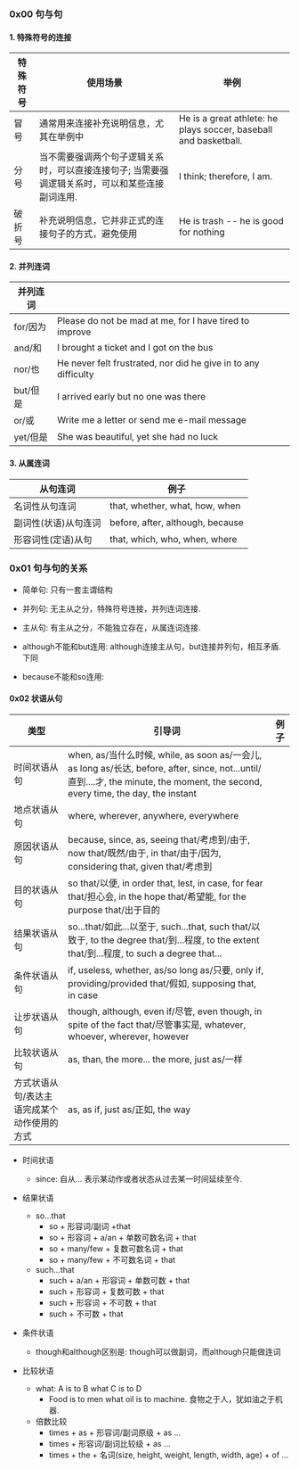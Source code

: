 ### 0x00 句与句



#### 1. 特殊符号的连接

| 特殊符号 | 使用场景                                                     | 举例                                                         |
| -------- | ------------------------------------------------------------ | ------------------------------------------------------------ |
| 冒号     | 通常用来连接补充说明信息，尤其在举例中                       | He is a great athlete: he plays soccer, baseball and basketball. |
| 分号     | 当不需要强调两个句子逻辑关系时，可以直接连接句子; 当需要强调逻辑关系时，可以和某些连接副词连用. | I think; therefore, I am.                                    |
| 破折号   | 补充说明信息，它并非正式的连接句子的方式，避免使用           | He is trash -- he is good for nothing                        |





#### 2. 并列连词

| 并列连词 |                                                              |
| -------- | ------------------------------------------------------------ |
| for/因为 | Please do not be mad at me, for I have tired to improve      |
| and/和   | I brought a ticket and I got on the bus                      |
| nor/也   | He never felt frustrated, nor did he give in to any difficulty |
| but/但是 | I arrived early but no one was there                         |
| or/或    | Write me a letter or send me e-mail message                  |
| yet/但是 | She was beautiful, yet she had no luck                       |



#### 3. 从属连词

| 从句连词             | 例子                             |
| -------------------- | -------------------------------- |
| 名词性从句连词       | that, whether, what, how, when   |
| 副词性(状语)从句连词 | before, after, although, because |
| 形容词性(定语)从句   | that, which, who, when, where    |



### 0x01 句与句的关系

- 简单句: 只有一套主谓结构
- 并列句: 无主从之分，特殊符号连接，并列连词连接.
- 主从句: 有主从之分，不能独立存在，从属连词连接.



- although不能和but连用: although连接主从句，but连接并列句，相互矛盾. 下同
- because不能和so连用: 



#### 0x02 状语从句

| 类型                                        | 引导词                                                       | 例子 |
| ------------------------------------------- | ------------------------------------------------------------ | ---- |
| 时间状语从句                                | when, as/当什么时候, while, as soon as/一会儿, as long as/长达, before, after, since, not...until/直到....才, the minute, the moment, the second, every time, the day, the instant |      |
| 地点状语从句                                | where, wherever, anywhere, everywhere                        |      |
| 原因状语从句                                | because, since, as, seeing that/考虑到/由于,  now that/既然/由于,  in that/由于/因为, considering that, given that/考虑到 |      |
| 目的状语从句                                | so that/以便, in order that,  lest, in case, for fear that/担心会,  in the hope that/希望能,  for the purpose that/出于目的 |      |
| 结果状语从句                                | so...that/如此...以至于, such...that, such that/以致于, to the degree that/到...程度, to the extent that/到...程度, to such a degree that... |      |
| 条件状语从句                                | if, useless, whether, as/so long as/只要, only if, providing/provided that/假如, supposing that, in case |      |
| 让步状语从句                                | though, although, even if/尽管, even though, in spite of the fact that/尽管事实是, whatever, whoever, wherever, however |      |
| 比较状语从句                                | as, than, the more... the more, just as/一样                 |      |
| 方式状语从句/表达主语完成某个动作使用的方式 | as, as if, just as/正如, the way                             |      |



- 时间状语
  - since: 自从... 表示某动作或者状态从过去某一时间延续至今.
- 结果状语
  - so...that
    - so + 形容词/副词 +that
    - so + 形容词 + a/an + 单数可数名词 + that
    - so + many/few + 复数可数名词 + that
    - so + many/few + 不可数名词 + that
  - such...that
    - such + a/an + 形容词 + 单数可数 + that
    - such + 形容词 + 复数可数 + that
    - such + 形容词 +  不可数 + that
    - such + 不可数 + that

- 条件状语
  - though和although区别是: though可以做副词，而although只能做连词
- 比较状语
  - what: A is to B what C is to D
    - Food is to men what oil is to machine. 食物之于人，犹如油之于机器. 
  - 倍数比较
    - times + as + 形容词/副词原级 + as ...
    - times + 形容词/副词比较级 + as ...
    - times + the + 名词(size, height, weight, length, width, age) + of ...

